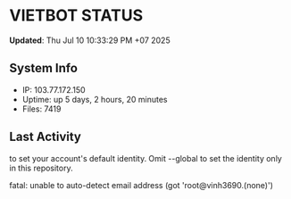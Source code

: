 # VIETBOT STATUS
**Updated**: Thu Jul 10 10:33:29 PM +07 2025

## System Info
- IP: 103.77.172.150
- Uptime: up 5 days, 2 hours, 20 minutes
- Files: 7419

## Last Activity

to set your account's default identity.
Omit --global to set the identity only in this repository.

fatal: unable to auto-detect email address (got 'root@vinh3690.(none)')
